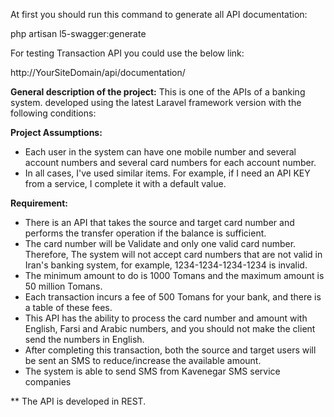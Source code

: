 
At first you should run this command to generate all API documentation:

php artisan l5-swagger:generate

For testing Transaction API you could use the below link: 

http://YourSiteDomain/api/documentation/


**General description of the project:**
This is one of the APIs of a banking system. developed using the latest Laravel framework version with the following conditions:

**Project Assumptions:**
- Each user in the system can have one mobile number and several account numbers and several card numbers for each account number.
- In all cases, I've used similar items. For example, if I need an API KEY from a service, I complete it with a default value.
  
**Requirement:**
- There is an API that takes the source and target card number and performs the transfer operation if the balance is sufficient.
- The card number will be Validate and only one valid card number. Therefore, The system will not accept card numbers that are not valid in Iran's banking system, for example, 1234-1234-1234-1234 is invalid.
- The minimum amount to do is 1000 Tomans and the maximum amount is 50 million Tomans.
- Each transaction incurs a fee of 500 Tomans for your bank, and there is a table of these fees.
- This API has the ability to process the card number and amount with English, Farsi and Arabic numbers, and you should not make the client send the numbers in English.
- After completing this transaction, both the source and target users will be sent an SMS to reduce/increase the available amount.
- The system is able to send SMS from Kavenegar SMS service companies

** The API is developed in REST.
